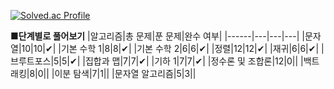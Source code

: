 [![Solved.ac Profile](http://mazassumnida.wtf/api/v2/generate_badge?boj=khyp1210)](https://solved.ac/khyp1210/)

**■단계별로 풀어보기**
|알고리즘|총 문제|푼 문제|완수 여부|
|------|---|---|---|
|문자열|10|10|✔|
|기본 수학 1|8|8|✔|
|기본 수학 2|6|6|✔|
|정렬|12|12|✔|
|재귀|6|6|✔|
|브루트포스|5|5|✔|
|집합과 맵|7|7|✔|
|기하 1|7|7|✔|
|정수론 및 조합론|12|0||
|백트래킹|8|0||
|이분 탐색|7|1||
|문자열 알고리즘|5|3||
